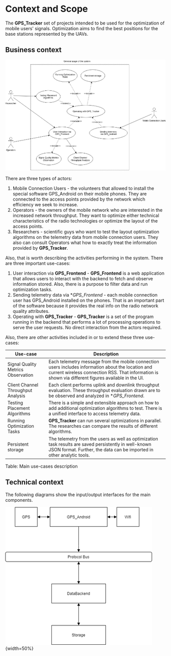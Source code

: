 # Context and Scope

The **GPS_Tracker** set of projects intended to be used for the optimization of mobile users' signals. Optimization aims to find the best positions for the base stations represented by the UAVs.

## Business context

![Business context representation](schemes/use-case/Main-Usage-Use-Case.png)

There are three types of actors:

1. Mobile Connection Users - the volunteers that allowed to install the special software GPS_Android on their mobile phones. They are connected to the access points provided by the network which efficiency we seek to increase.
2. Operators - the owners of the mobile network who are interested in the increased network throughput. They want to optimize either technical characteristics of the radio technologies or optimize the layout of the access points.
3. Researchers - scientific guys who want to test the layout optimization algorithms on the telemetry data from mobile connection users. They also can consult Operators what how to exactly treat the information provided by **GPS_Tracker**.

Also, that is worth describing the activities performing in the system. There are three important use-cases:

1. User interaction via **GPS_Frontend** - **GPS_Frontend** is a web application that allows users to interact with the backend to fetch and observe information stored. Also, there is a purpose to filter data and run optimization tasks.
2. Sending telemetry data via **GPS_Frontend* - each mobile connection user has GPS_Android installed on the phones. That is an important part of the software because it provides the real info on the radio network quality attributes.
3. Operating with **GPS_Tracker** - **GPS_Tracker** is a set of the program running in the backend that performs a lot of processing operations to serve the user requests. No direct interaction from the actors required.

Also, there are other activities included in or to extend these three use-cases:

|Use-case|Description|
|---|------|
|Signal Quality Metrics Observation| Each telemetry message from the mobile connection users includes information about the location and current wireless connection RSS. That information is shown via different figures available in the UI.|
|Client Channel Throughput Analysis| Each client performs uplink and downlink throughput evaluation. These throughput evaluation drawn are to be observed and analyzed in **GPS_Frontend*.|
|Testing Placement Algorithms| There is a simple and extensible approach on how to add additional optimization algorithms to test. There is a unified interface to access telemetry data.|
|Running Optimization Tasks| **GPS_Tracker** can run several optimizations in parallel. The researches can compare the results of different algorithms.|
|Persistent storage| The telemetry from the users as well as optimization task results are saved persistently in well-known JSON format. Further, the data can be imported in other analytic tools.|
Table: Main use-cases description

## Technical context

The following diagrams show the input/output interfaces for the main components.

![Abstract Architecture representation](schemes/architecture/ArchitectureDiagram.png){width=50%}
